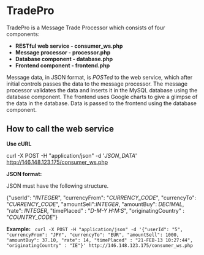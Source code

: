 # TradePro
TradePro is a Message Trade Processor which consists of four components:
* **RESTful web service - consumer_ws.php**
* **Message processor - processor.php**
* **Database component - database.php**
* **Frontend component - frontend.php**
 
Message data, in JSON format, is *POSTed* to the web service, which after initial controls passes the data to the message processor. The message processor validates the data and inserts it in the MySQL database using the database component. The frontend uses Google charts to give a glimpse of the data in the database. Data is passed to the frontend using the database component.

How to call the web service
-------------------

 **Use cURL**

  curl -X POST -H "application/json" -d '*JSON_DATA*' http://146.148.123.175/consumer_ws.php
  
  **JSON format:**
  
  JSON must have the following structure.
  
   {"userId": "*INTEGER*", "currencyFrom": "*CURRENCY_CODE*", "currencyTo": "*CURRENCY_CODE*", "amountSell":*INTEGER*, "amountBuy": *DECIMAL*, "rate": *INTEGER*, "timePlaced" : "*D-M-Y H:M:S*", "originatingCountry" : "*COUNTRY_CODE*"}

   **Example:**
``` curl -X POST -H "application/json" -d '{"userId": "5", "currencyFrom": "JPY", "currencyTo": "EUR", "amountSell": 1000, "amountBuy": 37.10, "rate": 14, "timePlaced" : "21-FEB-13 10:27:44", "originatingCountry" : "IE"}' http://146.148.123.175/consumer_ws.php```






